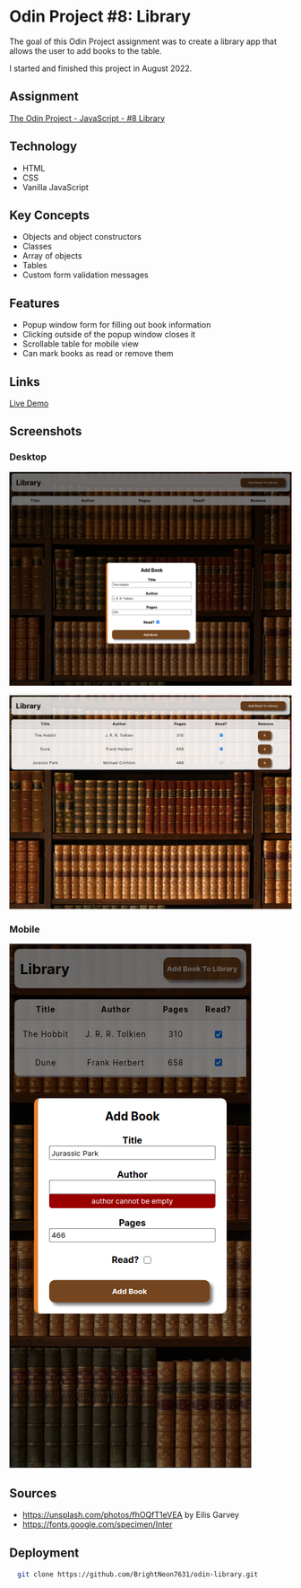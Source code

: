 # Odin Project #8: Library

The goal of this Odin Project assignment was to create a library app that allows the user to add books to the table.

I started and finished this project in August 2022.

## Assignment

[The Odin Project - JavaScript - #8 Library](https://www.theodinproject.com/lessons/node-path-javascript-library)

## Technology

- HTML
- CSS
- Vanilla JavaScript

## Key Concepts

- Objects and object constructors
- Classes
- Array of objects
- Tables
- Custom form validation messages

## Features

- Popup window form for filling out book information
- Clicking outside of the popup window closes it
- Scrollable table for mobile view
- Can mark books as read or remove them

## Links

[Live Demo](https://bn7631-odin-library.pages.dev)

## Screenshots

### Desktop

![Desktop Screenshot](screenshots/desktop1.png)

![Desktop Screenshot](screenshots/desktop2.png)

### Mobile

![Mobile Screenshot](screenshots/mobile.png)

## Sources

- https://unsplash.com/photos/fhOQfT1eVEA by Eilis Garvey
- https://fonts.google.com/specimen/Inter

## Deployment

```bash
  git clone https://github.com/BrightNeon7631/odin-library.git
```
